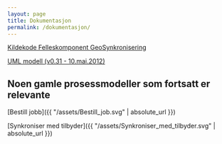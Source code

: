 ```yaml
---
layout: page
title: Dokumentasjon 
permalink: /dokumentasjon/
---
```


[Kildekode Felleskomponent GeoSynkronisering](https://github.com/kartverket/geosynkronisering)

[UML modell (v0.31 - 10.mai.2012)](http://www.geosynkronisering.no/files/umlmodell/0.3)

## Noen gamle prosessmodeller som fortsatt er relevante

[Bestill jobb]({{ "/assets/Bestill_job.svg" | absolute_url }})

[Synkroniser med tilbyder]({{ "/assets/Synkroniser_med_tilbyder.svg" | absolute_url }})



